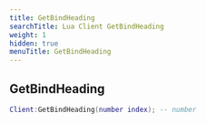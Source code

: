 ```yaml
---
title: GetBindHeading
searchTitle: Lua Client GetBindHeading
weight: 1
hidden: true
menuTitle: GetBindHeading
---
```

## GetBindHeading
```lua
Client:GetBindHeading(number index); -- number
```